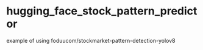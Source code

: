 # hugging_face_stock_pattern_predictor
 example of using foduucom/stockmarket-pattern-detection-yolov8

